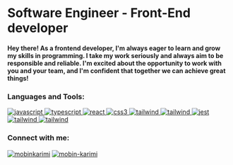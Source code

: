<h1 align="left">Software Engineer - Front-End developer</h1>
<h4 align="left"> Hey there! As a frontend developer, I'm always eager to learn and grow my skills in programming. I take my work seriously and always aim to be responsible and reliable. I'm excited about the opportunity to work with you and your team, and I'm confident that together we can achieve great things!</h3>

<h3 align="left">Languages and Tools:</h3>
<p align="left">
  <a href="https://developer.mozilla.org/en-US/docs/Web/JavaScript" target="_blank" rel="noreferrer"> <img src="https://img.shields.io/badge/javascript-%23323330.svg?style=for-the-badge&logo=javascript&logoColor=%23F7DF1E" alt="javascript" /> </a>
  <a href="https://www.typescriptlang.org/" target="_blank" rel="noreferrer"> <img src="https://camo.githubusercontent.com/4a09e2a2a46ff51d57bfe440ca3ff9ec4c2bf576bf5ab89fbd4044fcaf7e3086/68747470733a2f2f696d672e736869656c64732e696f2f62616467652f547970655363726970742d3030374143433f7374796c653d666f722d7468652d6261646765266c6f676f3d74797065736372697074266c6f676f436f6c6f723d7768697465" alt="typescript" /> </a>
  <a href="https://reactjs.org/" target="_blank" rel="noreferrer"> <img src="https://img.shields.io/badge/react-%2320232a.svg?style=for-the-badge&logo=react&logoColor=%2361DAFB" alt="react" /> </a> 
  <a href="https://www.w3schools.com/css/" target="_blank" rel="noreferrer"> <img src="https://img.shields.io/badge/Next-black?style=for-the-badge&logo=next.js&logoColor=white" alt="css3" /> </a>
  <a href="https://alpinejs.dev/" target="_blank" rel="noreferrer"> <img src="https://img.shields.io/badge/alpinejs-white.svg?style=for-the-badge&logo=alpinedotjs&logoColor=%238BC0D0" alt="tailwind" /> </a>
  <a href="https://tailwindcss.com/" target="_blank" rel="noreferrer"> <img src="https://img.shields.io/badge/tailwindcss-%2338B2AC.svg?style=for-the-badge&logo=tailwind-css&logoColor=white" alt="tailwind" /> </a>
        <a href="https://jestjs.io/" target="_blank" rel="noreferrer"> <img src="https://camo.githubusercontent.com/6b2a8619a6693ca999500d0b85a86e6218e2a1e919ce976f8cecca58f37a7119/68747470733a2f2f696d672e736869656c64732e696f2f62616467652f4a6573742d4332313332353f7374796c653d666f722d7468652d6261646765266c6f676f3d6a657374266c6f676f436f6c6f723d7768697465" alt="jest" /> </a>
  <a href="https://storybook.js.org/" target="_blank" rel="noreferrer"> <img src="https://img.shields.io/badge/-Storybook-FF4785?style=for-the-badge&logo=storybook&logoColor=white" alt="tailwind" /> </a>
  <a href="https://storybook.js.org/" target="_blank" rel="noreferrer"> <img src="https://img.shields.io/badge/chart.js-F5788D.svg?style=for-the-badge&logo=chart.js&logoColor=white" alt="tailwind" /> </a>
</p>

<h3 align="left">Connect with me:</h3>
<p align="left">
<a href="https://codepen.io/mobinkarimi" target="blank"><img align="center" src="https://img.shields.io/badge/Codepen-000000?style=for-the-badge&logo=codepen&logoColor=white" alt="mobinkarimi"  /></a>
<a href="https://linkedin.com/in/mobin-karimi" target="blank"><img align="center" src="https://img.shields.io/badge/LinkedIn-%230077B5.svg?logo=linkedin&logoColor=white" alt="mobin-karimi" /></a>
</p>
